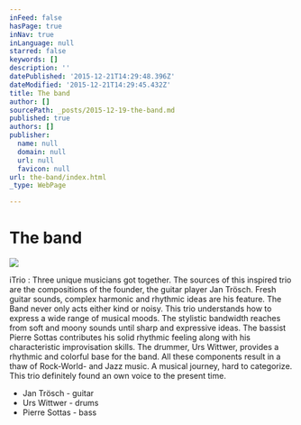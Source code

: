 ```yaml
---
inFeed: false
hasPage: true
inNav: true
inLanguage: null
starred: false
keywords: []
description: ''
datePublished: '2015-12-21T14:29:48.396Z'
dateModified: '2015-12-21T14:29:45.432Z'
title: The band
author: []
sourcePath: _posts/2015-12-19-the-band.md
published: true
authors: []
publisher:
  name: null
  domain: null
  url: null
  favicon: null
url: the-band/index.html
_type: WebPage

---
```

# The band
![](https://s3-us-west-2.amazonaws.com/the-grid-img/p/6dae9db6a569c772895b71b45d2c5514b1d079b5.gif)

iTrio : Three unique
musicians got together. The sources of this inspired trio are the compositions
of the founder, the guitar player Jan Trösch. Fresh guitar sounds, complex
harmonic and rhythmic ideas are his feature. The Band never only acts either
kind or noisy. This trio understands how to express a wide range of musical
moods. The stylistic bandwidth reaches from soft and moony sounds until sharp
and expressive ideas. The bassist Pierre Sottas contributes his solid rhythmic
feeling along with his characteristic improvisation skills. The drummer, Urs
Wittwer, provides a rhythmic and colorful base for the band. All these
components result in a thaw of Rock-World- and Jazz music. A musical journey,
hard to categorize. This trio definitely found an own voice to the present time.

* Jan Trösch - guitar
* Urs Wittwer - drums
* Pierre Sottas - bass